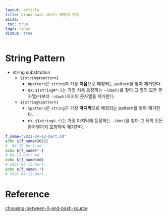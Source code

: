 ```yaml
---
layout: article
title: Linux-bash shell 명령어 모음
aside:
 toc: true
tags: linux
disqus: true
---
```


# String Pattern

* string substitution 
	* `${string#pattern}`
		* `#pattern`은 `string`과 가장 **처음**으로 매칭되는 pattern을 찾아 제거한다. 
		* ex. `${string#*-}`는 가장 처음 등장하는 `-(dash)`를 찾아 그 앞의 모든 문자열(`*`)부터 `-(dash)`까지의 문자열을 제거한다. 
	* `${string%pattern}`
		* `%pattern`은 `string`가 가장 **마지막**으로 매칭되는 pattern을 찾아 제거한다. 
		* ex. `${string%.*}`는 가장 마지막에 등장하는 `.(dot)`을 찾아 그 뒤의 모든 문자열까지 포함하여 제거한다. 
```bash
f_name="2021-04-12-bert.md"
echo ${f_name#2021}
# -04-12-bert.md
echo ${f_name#*-}
# 04-12-bert.md
echo ${f_name%md}
# 2021-04-12-bert.
echo ${f_name%.*}
# 2021-04-12-bert
```


# Reference
[choosing-between-0-and-bash-source](https://www.bangseongbeom.com/source-dot.html)

